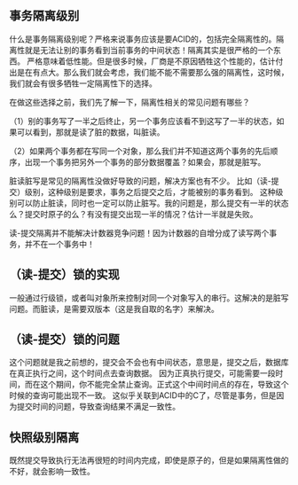 ## 事务隔离级别

什么是事务隔离级别呢？严格来说事务应该是要ACID的，包括完全隔离性的。隔离性就是无法让别的事务看到当前事务的中间状态！隔离其实是很严格的一个东西。
严格意味着低性能。但是很多时候，厂商是不原因牺牲这个性能的，估计付出是在有点大。那么我们就会考虑，我们能不能不需要那么强的隔离性，这时候，我们就会有很多牺牲一定隔离性下的选择。

在做这些选择之前，我们先了解一下，隔离性相关的常见问题有哪些？

（1）别的事务写了一半之后终止，另一个事务应该看不到这写了一半的状态，如果可以看到，那就是读了脏的数据，叫脏读。

（2）如果两个事务都在写同一个对象，那么我们并不知道这两个事务的先后顺序，出现一个事务把另外一个事务的部分数据覆盖？如果会，那就是脏写。

脏读脏写是常见的隔离性没做好导致的问题，解决方案也有不少。 比如（读-提交）级别，这种级别是要求，事务之后提交之后，才能被别的事务看到。
这种级别可以防止脏读，同时也一定可以防止脏写。我的问题是，那么提交有一半的状态么？提交时原子的么？有没有提交出现一半的情况？估计一半就是失败。


读-提交隔离并不能解决计数器竞争问题！因为计数器的自增分成了读写两个事务，并不在一个事务中！


## （读-提交）锁的实现
一般通过行级锁，或者叫对象所来控制对同一个对象写入的串行。这解决的是脏写问题。而脏读，是需要双版本（这是我自取的名字）来解决。

## （读-提交）锁的问题
这个问题就是我之前想的，提交会不会也有中间状态，意思是，提交之后，数据库在真正执行之间，这个时间点去查询数据。
因为正真执行提交，可能需要一段时间，而在这个期间，你不能完全禁止查询。正式这个中间时间点的存在，导致这个时候的查询可能出现不一致。
这似乎关联到ACID中的C了，尽管是事务，但是因为提交时间的问题，导致查询结果不满足一致性。

## 快照级别隔离
既然提交导致执行无法再很短的时间内完成，即使是原子的，但是如果隔离性做的不好，就会影响一致性。
